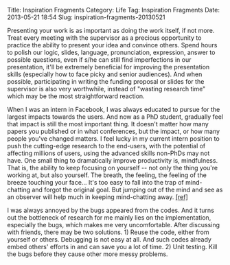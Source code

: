 Title: Inspiration Fragments
Category: Life
Tag: Inspiration Fragments
Date: 2013-05-21 18:54
Slug: inspiration-fragments-20130521

Presenting your work is as important as doing the work itself, if not more. Treat every meeting with the supervisor as a precious opportunity to practice the ability to present your idea and convince others. Spend hours to polish our logic, slides, language, pronunciation, expression, answer to possible questions, even if s/he can still find imperfections in our presentation, it'll be extremely beneficial for improving the presentation skills (especially how to face picky and senior audiences). And when possible, participating in writing the funding proposal or slides for the supervisor is also very worthwhile, instead of "wasting research time" which may be the most straightforward reaction.

When I was an intern in Facebook, I was always educated to pursue for the largest impacts towards the users. And now as a PhD student, gradually feel that impact is still the most important thing. It doesn't matter how many papers you published or in what conferences, but the impact, or how many people you've changed matters. I feel lucky in my current intern position to push the cutting-edge research to the end-users, with the potential of affecting millions of users, using the advanced skills non-PhDs may not have.
One small thing to dramatically improve productivity is, mindfulness. That is, the ability to keep focusing on yourself -- not only the thing you're working at, but also yourself. The breath, the feeling, the feeling of the breeze touching your face... It's too easy to fall into the trap of mind-chatting and forgot the original goal. But jumping out of the mind and see as an observer will help much in keeping mind-chatting away. [[ref]](http://www.quora.com/Meditation/What-are-some-mindfulness-techniques/answer/Mellissa-OBrien-1)

I was always annoyed by the bugs appeared from the codes. And it turns out the bottleneck of research for me mainly lies on the implementation, especially the bugs, which makes me very uncomfortable. After discussing with friends, there may be two solutions. 1) Reuse the code, either from yourself or others. Debugging is not easy at all. And such codes already embed others' efforts in and can save you a lot of time. 2) Unit testing. Kill the bugs before they cause other more messy problems.
